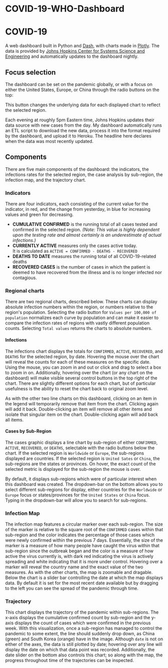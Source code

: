 # COVID-19-WHO-Dashboard
# COVID-19
A web dashboard built in Python and [Dash](https://dash.plot.ly/), with charts made in [Plotly](https://plot.ly/). The data is provided by [Johns Hopkins Center for Systems Science and Engineering](https://github.com/CSSEGISandData/COVID-19) and automatically updates to the dashboard nightly.


 ## Focus selection

 The dashboard can be set on the pandemic globally, or with a focus on either the United States, Europe, or China through the radio buttons on the top:

 This button changes the underlying data for each displayed chart to reflect the selected region.

 Each evening at roughly 5pm Eastern time, Johns Hopkins updates their data source with new cases from the day. My dashboard automatically runs an ETL script to download the new data, process it into the format required by the dashboard, and upload it to Heroku. The headline here declares when the data was most recently updated.



 ## Components

There are five main components of the dashboard: the indicators, the infections rates for the selected region, the case analysis by sub-region, the infection map, and the trajectory chart.

### Indicators

There are four indicators, each consisting of the current value for the indicator, in red, and the change from yesterday, in blue for increasing values and green for decreasing.

- **CUMULATIVE CONFIRMED** is the running total of all cases tested and confirmed in the selected region. *(Note: This value is highly dependent upon the testing rate and almost certainly is an underestimate of actual infections.)*
- **CURRENTLY ACTIVE** measures only the cases active today.  
It is calculated as `ACTIVE = CONFIRMED - DEATHS - RECOVERED`
- **DEATHS TO DATE** measures the running total of all COVID-19-related deaths
- **RECOVERED CASES** is the number of cases in which the patient is deemed to have recovered from the illness and is no longer infected nor contagious.

### Regional charts

There are two regional charts, described below. These charts can display absolute infection numbers within the region, or numbers relative to the region's population. Selecting the radio button for `Values per 100,000 of population` normalizes each curve by population and can make it easier to compare the infection rates of regions with vastly different population counts. Selecting `Total values` returns the charts to absolute numbers.

#### Infections

The infections chart displays the totals for `CONFIRMED`, `ACTIVE`, `RECOVERED`, and `DEATHS` for the selected region, by date. Hovering the mouse over the chart will reveal the counts for each of these measures on the specific date. Using the mouse, you can zoom in and out or click and drag to select a box to zoom in on. Additionally, hovering over the chart (or any chart on the dashboard) will make visible several control buttons in the top right of the chart. There are slightly different options for each chart, but of particular usefulness is the ability to reset the chart back to original zoom level.

As with the other two line charts on this dashboard, clicking on an item in the legend will temporarily remove that item from the chart. Clicking again will add it back. Double-clicking an item will remove all other items and isolate that singular item on the chart. Double-clicking again will add back all items.

#### Cases by Sub-Region
The cases  graphic displays a line chart by sub-region of either `CONFIRMED`, `ACTIVE`, `RECOVERED`, or `DEATHS`, selectable with the radio buttons below the chart. If the selected region is `Worldwide` or `Europe`, the sub-regions displayed are countries. If the selected region is `United Sates` or `China`, the sub-regions are the states or provinces. On hover, the exact count of the selected metric is displayed for the sub-region the mouse is over.

By default, it displays sub-regions which were of particular interest when this dashboard was created. The dropdown-bar on the bottom allows you to select different sub-regions for display, either countries for the `Worldwide` or `Europe` focus or states/provinces for the `United States` or `China` focus. Typing in the dropdown-bar will allow you to search for sub-regions.

### Infection Map
The infection map features a circular marker over each sub-region. The size of the marker is relative to the square root of the `CONFIRMED` cases within that sub-region and the color indicates the percentage of those cases which were newly confirmed within the previous 7 days. Essentially, the size of the marker is a measure of how many people have caught the virus within that sub-region since the outbreak began and the color is a measure of how active the virus currently is, with dark red indicating the virus is actively spreading and white indicating that it is more under control. Hovering over a marker will reveal the country name and the exact value of the two measures. As with the other charts, the map is zoomable and dragable. Below the chart is a slider bar controlling the date at which the map displays data. By default it is set for the most recent date available but by dragging to the left you can see the spread of the pandemic through time.

### Trajectory
This chart displays the trajectory of the pandemic within sub-regions. The x-axis displays the cumulative confirmed count by sub-region and the y-axis displays the count of cases which were confirmed in the previous week. With this visualization, once a sub-region has managed to control the pandemic to some extent, the line should suddenly drop down, as China (green) and South Korea (orange) have in the image. Although `date` is not on either of the axes, the data is still plotted by date; hovering over any line will display the date on which that data point was recorded. Additionally, the date slider on the bottom also controls this chart; so along with the map, the progress throughout time of the trajectories can be inspected.
